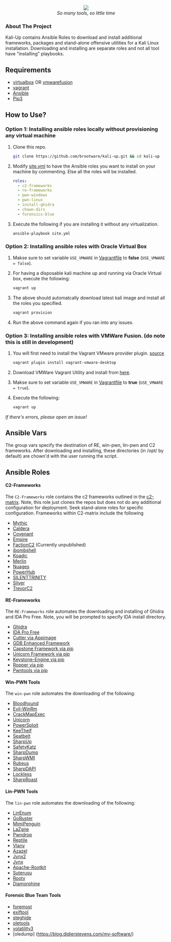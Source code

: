 <p align="center">
<img src="https://i.imgur.com/pWf4nRB.png" />
<br />
<i>So many tools, so little time</i>
</p>

### About The Project

Kali-Up contains Ansible Roles to download and install additional frameworks, packages and stand-alone offensive utilities for a Kali Linux installation.
Downloading and installing are separate roles and not all tool have "installing" playbooks.

## Requirements

- [virtualbox](https://www.virtualbox.org/wiki/Downloads) OR [vmwarefusion](https://customerconnect.vmware.com/web/vmware/evalcenter?p=fusion-player-personal)
- [vagrant](https://www.vagrantup.com/downloads)
- [Ansible](https://docs.ansible.com/ansible/latest/installation_guide/intro_installation.html#installing-and-upgrading-ansible-with-pip)
- [Pip3](https://pip.pypa.io/en/stable/installation/)

## How to Use?

### Option 1: Installing ansible roles locally without provisioning any virtual machine

1. Clone this repo.

   ```bash
   git clone https://github.com/brootware/kali-up.git && cd kali-up
   ```

2. Modify [site.yml](./site.yml) to have the Ansible roles you want to install on your machine by commenting. Else all the roles will be installed.

   ```yaml
   roles:
     - c2-frameworks
     - re-frameworks
     - pwn-windows
     - pwn-linux
     - install-ghidra
     - chown-dirs
     - forensics-blue
   ```

3. Execute the following if you are installing it without any virtualization.

   ```bash
   ansible-playbook site.yml
   ```

### Option 2: Installing ansible roles with Oracle Virtual Box

1. Makse sure to set variable ```USE_VMWARE```  in [Vagrantfile](./Vagrantfile) to **false** (`USE_VMWARE = false`).

2. For having a disposable kali machine up and running via Oracle Virtual box, execute the following:

   ```bash
   vagrant up
   ```

3. The above should automatcally download latest kali image and install all the roles you specified.

   ```bash
   vagrant provision
   ```

4. Run the above command again if you ran into any issues.

### Option 3: Installing ansible roles with VMWare Fusion. (do note this is still in development)

1. You will first need to install the Vagrant VMware provider plugin. [source](https://www.vagrantup.com/docs/providers/vmware/installation)

   ```bash
   vagrant plugin install vagrant-vmware-desktop
   ```

2. Download VMWare Vagrant Utility and install from [here](https://www.vagrantup.com/vmware/downloads).

3. Makse sure to set variable ```USE_VMWARE```  in [Vagrantfile](./Vagrantfile) to **true** (`USE_VMWARE = true`).

4. Execute the following:

   ```bash
   vagrant up
   ```

_If there's errors, please open an issue!_

## Ansible Vars

The group vars specify the destination of RE, win-pwn, lin-pwn and C2 frameworks.
After downloading and installing, these directories (in /opt/ by default) are chown'd with the user running the script.

## Ansible Roles

#### C2-Frameworks

The `C2-Frameworks` role contains the c2 frameworks outlined in the [c2-matrix](https://howto.thec2matrix.com).
Note, this role just clones the repos but does not do any additional configuration for deployment. Seek stand-alone
roles for specific configuration. Frameworks within C2-matrix include the following

- [Mythic](https://www.github.com/its-a-feature/Mythic)
- [Caldera](https://www.github.com/mitre/caldera)
- [Covenant](https://www.github.com/cobbr/Covenant)
- [Empire](https://www.github.com/BC-SECURITY/Empire.git)
- [FactionC2](https://www.github.com/FactionC2/Faction) (Currently unpublished)
- [ibombshell](https://www.github.com/ElevenPaths/ibombshell.git)
- [Koadic](https://www.github.com/zerosum0x0/koadic)
- [Merlin](https://www.github.com/Ne0nd0g/merlin)
- [Nuages](https://www.github.com/p3nt4/Nuages)
- [PowerHub](https://github.com/AdrianVollmer/PowerHub.git)
- [SILENTTRINITY](https://github.com/byt3bl33d3r/SILENTTRINITY)
- [Silver](https://github.com/BishopFox/sliver)
- [TrevorC2](https://github.com/trustedsec/trevorc2.git)

#### RE-Frameworks

The `RE-Frameworks` role automates the downloading and installing of Ghidra and IDA Pro Free.
Note, you will be prompted to specify IDA install directory.

- [Ghidra](https://ghidra-sre.org/)
- [IDA Pro Free](https://www.hex-rays.com/products/ida/support/download_freeware/)
- [Cutter via Appimage](https://github.com/radareorg/cutter)
- [GDB Enhanced Framework](https://github.com/hugsy/gef)
- [Capstone Framework via pip](https://github.com/aquynh/capstone)
- [Unicorn Framework via pip](https://github.com/unicorn-engine/unicorn)
- [Keystone-Engine via pip](https://github.com/keystone-engine/keystone)
- [Ropper via pip](https://github.com/sashs/Ropper)
- [Pwntools via pip](https://github.com/Gallopsled/pwntools)

#### Win-PWN Tools

The `win-pwn` role automates the downloading of the following:

- [Bloodhound](https://github.com/BloodHoundAD/BloodHound)
- [Evil-WinRm](https://github.com/Hackplayers/evil-winrm)
- [CrackMapExec](https://github.com/byt3bl33d3r/CrackMapExec)
- [Unicorn](https://github.com/trustedsec/unicorn)
- [PowerSploit](https://github.com/PowerShellMafia/PowerSploit)
- [KeeTheif](https://github.com/GhostPack/KeeThief)
- [Seatbelt](https://github.com/GhostPack/Seatbelt)
- [SharpUp](https://github.com/GhostPack/SharpUp)
- [SafetyKatz](https://github.com/GhostPack/SafetyKatz)
- [SharpDump](https://github.com/GhostPack/SharpDump)
- [SharpWMI](https://github.com/GhostPack/SharpWMI)
- [Rubeus](https://github.com/GhostPack/Rubeus)
- [SharpDAPI](https://github.com/GhostPack/SharpDPAPI)
- [Lockless](https://github.com/GhostPack/Lockless)
- [SharpRoast](https://github.com/GhostPack/SharpRoast)

#### Lin-PWN Tools

The `lin-pwn` role automates the downloading of the following:

- [LinEnum](https://github.com/rebootuser/LinEnum)
- [GoBuster](https://github.com/OJ/gobuster)
- [MimiPenguin](https://github.com/huntergregal/mimipenguin)
- [LaZgne](https://github.com/AlessandroZ/LaZagne)
- [Pwndrop](https://github.com/kgretzky/pwndrop)
- [Reptile](https://github.com/f0rb1dd3n/Reptile)
- [Vlany](https://github.com/mempodippy/vlany)
- [Azazel](https://github.com/chokepoint/azazel)
- [Jynx2](https://github.com/chokepoint/Jynx2)
- [Jynx](https://github.com/chokepoint/jynxkit)
- [Apache-Rootkit](https://github.com/ChristianPapathanasiou/apache-rootkit)
- [Suterusu](https://github.com/mncoppola/suterusu)
- [Rooty](https://github.com/jermeyyy/rooty)
- [Diamorphine](https://github.com/m0nad/Diamorphine)

#### Forensic Blue Team Tools

- [foremost](https://salsa.debian.org/rul/foremost/tree/debian/sid)
- [exiftool](https://github.com/exiftool/exiftool)
- [steghide](https://salsa.debian.org/pkg-security-team/steghide)
- [oletools](http://decalage.info/python/oletools)
- [volatility3](https://github.com/volatilityfoundation/volatility3.git)
- [oledump] (<https://blog.didierstevens.com/my-software/>)
